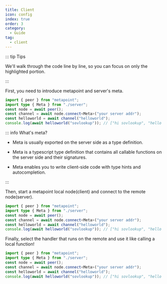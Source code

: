 ```yaml
---
title: Client
icon: config
index: true
order: 3
category:
  - Guide
tag:
  - client
---
```


::: tip Tips

We'll walk through the code line by line, so you can focus on only the
highlighted portion.

:::

First, you need to introduce metapoint and server's meta.

```ts {1-2}
import { peer } from "metapoint";
import type { Meta } from "./server";
const node = await peer();
const channel = await node.connect<Meta>("your server addr");
const helloworld = await channel("helloworld");
console.log(await helloworld("sovlookup")); // ["hi sovlookup", "hello world!"]
```

::: info What's meta?

- Meta is usually exported on the server side as a type definition.

- Meta is a typescript type definition that contains all callable functions on
  the server side and their signatures.

- Meta enables you to write client-side code with type hints and autocompletion.

:::

Then, start a metapoint local node(client) and connect to the remote
node(server).

```ts {3-4}
import { peer } from "metapoint";
import type { Meta } from "./server";
const node = await peer();
const channel = await node.connect<Meta>("your server addr");
const helloworld = await channel("helloworld");
console.log(await helloworld("sovlookup")); // ["hi sovlookup", "hello world!"]
```

Finally, select the handler that runs on the remote and use it like calling a
local function!

```ts {5-6}
import { peer } from "metapoint";
import type { Meta } from "./server";
const node = await peer();
const channel = await node.connect<Meta>("your server addr");
const helloworld = await channel("helloworld");
console.log(await helloworld("sovlookup")); // ["hi sovlookup", "hello world!"]
```
